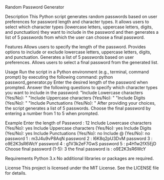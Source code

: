 Random Password Generator

Description
This Python script generates random passwords based on user preferences for password length and character types. It allows users to select which character types (lowercase letters, uppercase letters, digits, and punctuation) they want to include in the password and then generates a list of 5 passwords from which the user can choose a final password.

Features
Allows users to specify the length of the password.
Provides options to include or exclude lowercase letters, uppercase letters, digits, and punctuation.
Generates a list of 5 passwords based on user preferences.
Allows users to select a final password from the generated list.

Usage
Run the script in a Python environment (e.g., terminal, command prompt) by executing the following command:
python password_generator.py
Enter the desired length of the password when prompted.
Answer the following questions to specify which character types you want to include in the password:
"Include Lowercase characters (Yes/No): "
"Include Uppercase characters (Yes/No): "
"Include Digits (Yes/No): "
"Include Punctuations (Yes/No): "
After providing your choices, the script generates a list of 5 passwords.
Choose the final password by entering a number from 1 to 5 when prompted.

Example
Enter the length of Password : 12
Include Lowercase characters (Yes/No): yes
Include Uppercase characters (Yes/No): yes
Include Digits (Yes/No): yes
Include Punctuations (Yes/No): no
Include @ (Yes/No): no
password  1  :  m3J4u9vP8AqN
password  2  :  l6K8q2pU3DvM
password  3  :  o9E2K3sR6WcY
password  4  :  g1V3k2eF7GwS
password  5  :  p4H1w2fX5EjD
Choose final password (1-5): 3
the final password is :  o9E2K3sR6WcY

Requirements
Python 3.x
No additional libraries or packages are required.

License
This project is licensed under the MIT License. See the LICENSE file for details.
